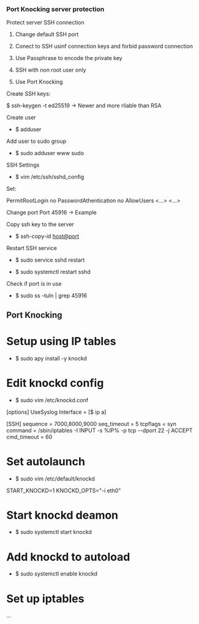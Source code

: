 
### Port Knocking server protection

Protect server SSH connection

1. Change default SSH port 

2. Conect to SSH usinf connection keys and forbid password connection

3. Use Passphrase to encode the private key 

4. SSH with non root user only 

5. Use Port Knocking 


Create SSH keys:

$ ssh-keygen -t ed25519 -> Newer and more rliable than RSA 


Create user 

- $ adduser <username>


Add user to sudo group

- $ sudo adduser www sudo 


SSH Settings

- $ vim /etc/ssh/sshd_config

Set:

PermitRootLogin no 
PasswordAthentication no
AllowUsers <username> <...> <...>  

Change port
Port 45916 -> Example


Copy ssh key to the server

- $ ssh-copy-id <host@port>


Restart SSH service

- $ sudo service sshd restart 

- $ sudo systemctl restart sshd


Check if port is in use

- $ sudo ss -tuln | grep 45916


## Port Knocking 

# Setup using IP tables 

- $ sudo apy install -y knockd

# Edit knockd config 

- $ sudo vim /etc/knockd.conf

[options]
        UseSyslog
        Interface = <available interface> [$ ip a]

[SSH]
        sequence    = 7000,8000,9000
        seq_timeout = 5
        tcpflags    = syn
        command = /sbin/iptables -I INPUT -s %IP% -p tcp --dport 22 -j ACCEPT
        cmd_timeout = 60 



# Set autolaunch 

- $ sudo vim /etc/default/knockd

START_KNOCKD=1
KNOCKD_OPTS="-i eth0"


# Start knockd deamon 

- $ sudo systemctl start knockd


# Add knockd to autoload 

- $ sudo systemctl enable knockd 


# Set up iptables 

...



